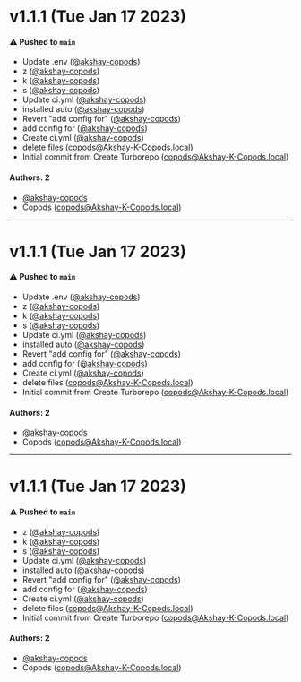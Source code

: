 # v1.1.1 (Tue Jan 17 2023)

#### ⚠️ Pushed to `main`

- Update .env ([@akshay-copods](https://github.com/akshay-copods))
- z ([@akshay-copods](https://github.com/akshay-copods))
- k ([@akshay-copods](https://github.com/akshay-copods))
- s ([@akshay-copods](https://github.com/akshay-copods))
- Update ci.yml ([@akshay-copods](https://github.com/akshay-copods))
- installed auto ([@akshay-copods](https://github.com/akshay-copods))
- Revert "add config for" ([@akshay-copods](https://github.com/akshay-copods))
- add config for ([@akshay-copods](https://github.com/akshay-copods))
- Create ci.yml ([@akshay-copods](https://github.com/akshay-copods))
- delete files (copods@Akshay-K-Copods.local)
- Initial commit from Create Turborepo (copods@Akshay-K-Copods.local)

#### Authors: 2

- [@akshay-copods](https://github.com/akshay-copods)
- Copods (copods@Akshay-K-Copods.local)

---

# v1.1.1 (Tue Jan 17 2023)

#### ⚠️ Pushed to `main`

- Update .env ([@akshay-copods](https://github.com/akshay-copods))
- z ([@akshay-copods](https://github.com/akshay-copods))
- k ([@akshay-copods](https://github.com/akshay-copods))
- s ([@akshay-copods](https://github.com/akshay-copods))
- Update ci.yml ([@akshay-copods](https://github.com/akshay-copods))
- installed auto ([@akshay-copods](https://github.com/akshay-copods))
- Revert "add config for" ([@akshay-copods](https://github.com/akshay-copods))
- add config for ([@akshay-copods](https://github.com/akshay-copods))
- Create ci.yml ([@akshay-copods](https://github.com/akshay-copods))
- delete files (copods@Akshay-K-Copods.local)
- Initial commit from Create Turborepo (copods@Akshay-K-Copods.local)

#### Authors: 2

- [@akshay-copods](https://github.com/akshay-copods)
- Copods (copods@Akshay-K-Copods.local)

---

# v1.1.1 (Tue Jan 17 2023)

#### ⚠️ Pushed to `main`

- z ([@akshay-copods](https://github.com/akshay-copods))
- k ([@akshay-copods](https://github.com/akshay-copods))
- s ([@akshay-copods](https://github.com/akshay-copods))
- Update ci.yml ([@akshay-copods](https://github.com/akshay-copods))
- installed auto ([@akshay-copods](https://github.com/akshay-copods))
- Revert "add config for" ([@akshay-copods](https://github.com/akshay-copods))
- add config for ([@akshay-copods](https://github.com/akshay-copods))
- Create ci.yml ([@akshay-copods](https://github.com/akshay-copods))
- delete files (copods@Akshay-K-Copods.local)
- Initial commit from Create Turborepo (copods@Akshay-K-Copods.local)

#### Authors: 2

- [@akshay-copods](https://github.com/akshay-copods)
- Copods (copods@Akshay-K-Copods.local)
